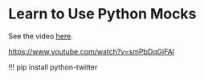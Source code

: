 # Learn to Use Python Mocks

See the video [here](http://miketwo.net/learn/mocks).

https://www.youtube.com/watch?v=smPbDqGjFAI

!!! pip install python-twitter